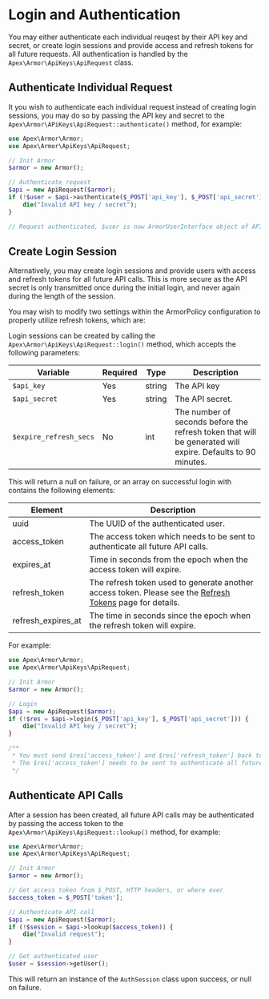 
# Login and Authentication

You may either authenticate each individual reuqest by their API key and secret, or create login sessions and provide access and refresh tokens for all future requests.  All authentication is handled by the `Apex\Armor\ApiKeys\ApiRequest` class.

## Authenticate Individual Request

It you wish to authenticate each individual request instead of creating login sessions, you may do so by passing the API key and secret to the `Apex\Armor\APiKeys\ApiRequest::authenticate()` method, for example:

~~~php
use Apex\Armor\Armor;
use Apex\Armor\ApiKeys\ApiRequest;

// Init Armor
$armor = new Armor();

// Authenticate request
$api = new ApiRequest($armor);
if (!$user = $api->authenticate($_POST['api_key'], $_POST['api_secret'])) { 
    die("Invalid API key / secret");
}

// Request authenticated, $user is now ArmorUserInterface object of API key
~~~


## Create Login Session

Alternatively, you may create login sessions and provide users with access and refresh tokens for all future API calls.  This is more secure as the API secret is only transmitted once during the initial login, and never again during the length of the session.  

You may wish to modify two settings within the ArmorPolicy configuration to properly utilize refresh tokens, which are:

Login sessions can be created by calling the `Apex\Armor\ApiKeys\ApiRequest::login()` method, which accepts the following parameters:

Variable | Required | Type | Description
------------- |------------- |------------- |------------- 
`$api_key` | Yes | string | The API key
`$api_secret` | Yes | string | The API secret.
`$expire_refresh_secs` | No | int | The number of seconds before the refresh token that will be generated will expire.  Defaults to 90 minutes.

This will return a null on failure, or an array on successful login with contains the following elements:

Element | Description
------------- |------------- 
uuid | The UUID of the authenticated user.
access_token | The access token which needs to be sent to authenticate all future API calls.
expires_at | Time in seconds from the epoch when the access token will expire.
refresh_token | The refresh token used to generate another access token.  Please see the [Refresh Tokens](refresh_tokens.md) page for details.
refresh_expires_at | The time in seconds since the epoch when the refresh token will expire.

For example:

~~~php
use Apex\Armor\Armor;
use Apex\Armor\ApiKeys\ApiRequest;

// Init Armor
$armor = new Armor();

// Login
$api = new ApiRequest($armor);
if (!$res = $api->login($_POST['api_key'], $_POST['api_secret'])) { 
    die("Invalid API key / secret");
}

/**
 * You must send $res['access_token'] and $res['refresh_token'] back to user.  
 * The $res['access_token'] needs to be sent to authenticate all future PAI calls (see below).
 */
~~~


## Authenticate API Calls

After a session has been created, all future API calls may be authenticated by passing the access token to the `Apex\Armor\ApiKeys\ApiRequest::lookup()` method, for example:

~~~php
use Apex\Armor\Armor;
use Apex\Armor\ApiKeys\ApiRequest;

// Init Armor
$armor = new Armor();

// Get access token from $_POST, HTTP headers, or where ever
$access_token = $_POST['token'];

// Authenticate API call
$api = new ApiRequest($armor);
if (!$session = $api->lookup($access_token)) { 
    die("Invalid request");
}

// Get authenticated user
$user = $session->getUser();
~~~

This will return an instance of the `AuthSession` class upon success, or null on failure.



